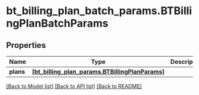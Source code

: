 # bt_billing_plan_batch_params.BTBillingPlanBatchParams

## Properties
Name | Type | Description | Notes
------------ | ------------- | ------------- | -------------
**plans** | [**[bt_billing_plan_params.BTBillingPlanParams]**](BTBillingPlanParams.md) |  | [optional] 

[[Back to Model list]](../README.md#documentation-for-models) [[Back to API list]](../README.md#documentation-for-api-endpoints) [[Back to README]](../README.md)


